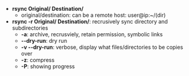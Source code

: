 * **rsync Original/ Destination/**
	* original/destination: can be a remote host: user@ip:~/(dir)
* **rsync -r Original/ Destination/**: recrusively sync directory and subdirectories 
	* **-a**: archive, recrusviely, retain permission, symbolic links
	* **--dry-run**: dry run 
	* **-v --dry-run**: verbose, display what files/directories to be copies over
	* **-z**: compress
	* **-P**: showing progress 
